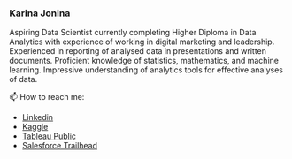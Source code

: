 ### Karina Jonina

Aspiring Data Scientist currently completing Higher Diploma in Data Analytics with experience of working in digital marketing and leadership. Experienced in reporting of analysed data in presentations and written documents. Proficient knowledge of statistics, mathematics, and machine learning. Impressive understanding of analytics tools for effective analyses of data. 


📫 How to reach me: 
- [Linkedin](https://www.linkedin.com/in/karinajonina)
- [Kaggle](https://www.kaggle.com/karinajonina)
- [Tableau Public](https://public.tableau.com/profile/karina.jonina#!/)
- [Salesforce Trailhead](https://trailblazer.me/id/kjonina)

